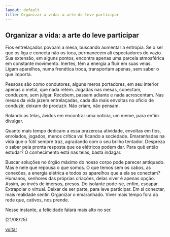 ```yaml
---
layout: default
title: Organizar a vida: a arte do leve participar
--- 
```


## Organizar a vida: a arte do leve participar

Fios entrelaçados povoam a mesa, buscando aumentar a entropia. Se o ser que os liga e conecta não os toca, permanecem ali espectadores do vazio. Sua extensão, em alguns pontos, encontra apenas uma parcela atmosférica em constante movimento. Inertes, têm a energia a fluir em suas veias. Ligam aparelhos, numa frenética troca, transportam apenas, sem saber o que importa.

Pessoas são como condutores, alguns meros portadores, em seu interior apenas o metal, que nada retém. Jogadas nas mesas, conectam, conduzem, sem julgar. Recebem, passam adiante e nada acrescentam. Nas mesas da vida jazem entrelaçadas, cada dia mais envoltas no ofício de conduzir, deixam de produzir. Não criam, não pensam.

Rolando as telas, ávidos em encontrar uma notícia, um meme, para enfim divulgar.

Quanto mais tempo dedicam a essa prazerosa atividade, envoltas em fios, enrolados, jogados, menos crítica vai ficando a sociedade. Emaranhadas na vida que o fútil sempre traz, agradando com o seu brilho tentador. Despreza o saber pela pronta resposta que os elétricos podem dar. Para quê então estudar? O conhecimento está nas telas, basta indagar.

Buscar soluções no órgão máximo do nosso corpo pode parecer antiquado. Mas é nele que repousa o que somos. O que temos sem os cabos, as conexões, a energia elétrica e todos os aparelhos que a ela se conectam? Humanos, senhores das próprias criações, delas viver é apenas opção. Assim, ao invés de imersos, presos. Do isolante pode-se, enfim, escapar. Extrapolar o virtual. Deixar de ser parte, para leve participar. Em si conectar, mais realidade sentir. Organizar o emaranhado. Viver mais tempo fora da rede que, cativos, nos prende.

Nesse instante, a felicidade falará mais alto no ser.

(21/08/25)

[voltar](./)